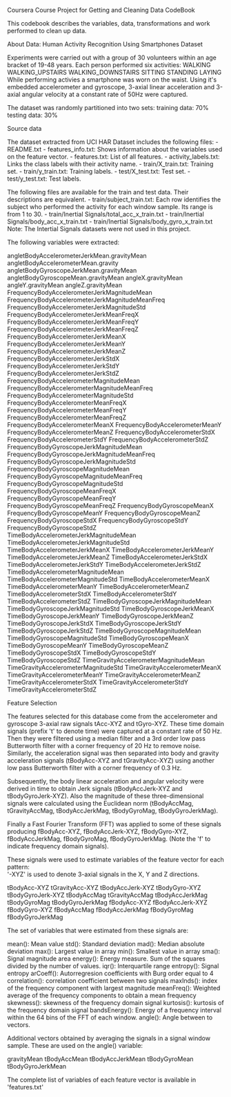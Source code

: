 Coursera Course Project for Getting and Cleaning Data CodeBook

This codebook describes the variables, data, transformations and work performed to clean up data.


About
Data: Human Activity Recognition Using Smartphones Dataset

Experiments were carried out with a group of 30 volunteers within an age bracket of 19-48 years. Each person performed six activities:
    WALKING
    WALKING_UPSTAIRS
    WALKING_DOWNSTAIRS
    SITTING
    STANDING
    LAYING
While performing activies a smartphone was worn on the waist. Using it's embedded accelerometer and gyroscope, 3-axial linear acceleration and 3-axial angular velocity at a constant rate of 50Hz were captured.

The dataset was randomly partitioned into two sets:
    training data:  70%
    testing data:   30%

Source data 

The dataset extracted from UCI HAR Dataset includes the following files:
    - README.txt
    - features_info.txt: Shows information about the variables used on the feature vector.
    - features.txt: List of all features.
    - activity_labels.txt: Links the class labels with their activity name.
    - train/X_train.txt: Training set.
    - train/y_train.txt: Training labels.
    - test/X_test.txt: Test set.
    - test/y_test.txt: Test labels.

The following files are available for the train and test data. Their descriptions are equivalent. 
    - train/subject_train.txt: Each row identifies the subject who performed the activity for each window sample. Its range is from 1 to 30. 
    - train/Inertial Signals/total_acc_x_train.txt
    - train/Inertial Signals/body_acc_x_train.txt
    - train/Inertial Signals/body_gyro_x_train.txt
    Note: The Intertial Signals datasets were not used in this project.


The following variables were extracted:

angletBodyAccelerometerJerkMean.gravityMean
angletBodyAccelerometerMean.gravity
angletBodyGyroscopeJerkMean.gravityMean
angletBodyGyroscopeMean.gravityMean
angleX.gravityMean
angleY.gravityMean
angleZ.gravityMean
FrequencyBodyAccelerometerJerkMagnitudeMean
FrequencyBodyAccelerometerJerkMagnitudeMeanFreq
FrequencyBodyAccelerometerJerkMagnitudeStd
FrequencyBodyAccelerometerJerkMeanFreqX
FrequencyBodyAccelerometerJerkMeanFreqY
FrequencyBodyAccelerometerJerkMeanFreqZ
FrequencyBodyAccelerometerJerkMeanX
FrequencyBodyAccelerometerJerkMeanY
FrequencyBodyAccelerometerJerkMeanZ
FrequencyBodyAccelerometerJerkStdX
FrequencyBodyAccelerometerJerkStdY
FrequencyBodyAccelerometerJerkStdZ
FrequencyBodyAccelerometerMagnitudeMean
FrequencyBodyAccelerometerMagnitudeMeanFreq
FrequencyBodyAccelerometerMagnitudeStd
FrequencyBodyAccelerometerMeanFreqX
FrequencyBodyAccelerometerMeanFreqY
FrequencyBodyAccelerometerMeanFreqZ
FrequencyBodyAccelerometerMeanX
FrequencyBodyAccelerometerMeanY
FrequencyBodyAccelerometerMeanZ
FrequencyBodyAccelerometerStdX
FrequencyBodyAccelerometerStdY
FrequencyBodyAccelerometerStdZ
FrequencyBodyGyroscopeJerkMagnitudeMean
FrequencyBodyGyroscopeJerkMagnitudeMeanFreq
FrequencyBodyGyroscopeJerkMagnitudeStd
FrequencyBodyGyroscopeMagnitudeMean
FrequencyBodyGyroscopeMagnitudeMeanFreq
FrequencyBodyGyroscopeMagnitudeStd
FrequencyBodyGyroscopeMeanFreqX
FrequencyBodyGyroscopeMeanFreqY
FrequencyBodyGyroscopeMeanFreqZ
FrequencyBodyGyroscopeMeanX
FrequencyBodyGyroscopeMeanY
FrequencyBodyGyroscopeMeanZ
FrequencyBodyGyroscopeStdX
FrequencyBodyGyroscopeStdY
FrequencyBodyGyroscopeStdZ
TimeBodyAccelerometerJerkMagnitudeMean
TimeBodyAccelerometerJerkMagnitudeStd
TimeBodyAccelerometerJerkMeanX
TimeBodyAccelerometerJerkMeanY
TimeBodyAccelerometerJerkMeanZ
TimeBodyAccelerometerJerkStdX
TimeBodyAccelerometerJerkStdY
TimeBodyAccelerometerJerkStdZ
TimeBodyAccelerometerMagnitudeMean
TimeBodyAccelerometerMagnitudeStd
TimeBodyAccelerometerMeanX
TimeBodyAccelerometerMeanY
TimeBodyAccelerometerMeanZ
TimeBodyAccelerometerStdX
TimeBodyAccelerometerStdY
TimeBodyAccelerometerStdZ
TimeBodyGyroscopeJerkMagnitudeMean
TimeBodyGyroscopeJerkMagnitudeStd
TimeBodyGyroscopeJerkMeanX
TimeBodyGyroscopeJerkMeanY
TimeBodyGyroscopeJerkMeanZ
TimeBodyGyroscopeJerkStdX
TimeBodyGyroscopeJerkStdY
TimeBodyGyroscopeJerkStdZ
TimeBodyGyroscopeMagnitudeMean
TimeBodyGyroscopeMagnitudeStd
TimeBodyGyroscopeMeanX
TimeBodyGyroscopeMeanY
TimeBodyGyroscopeMeanZ
TimeBodyGyroscopeStdX
TimeBodyGyroscopeStdY
TimeBodyGyroscopeStdZ
TimeGravityAccelerometerMagnitudeMean
TimeGravityAccelerometerMagnitudeStd
TimeGravityAccelerometerMeanX
TimeGravityAccelerometerMeanY
TimeGravityAccelerometerMeanZ
TimeGravityAccelerometerStdX
TimeGravityAccelerometerStdY
TimeGravityAccelerometerStdZ


Feature Selection

The features selected for this database come from the accelerometer and gyroscope 3-axial raw signals tAcc-XYZ and tGyro-XYZ. These time domain signals (prefix 't' to denote time) were captured at a constant rate of 50 Hz. Then they were filtered using a median filter and a 3rd order low pass Butterworth filter with a corner frequency of 20 Hz to remove noise. Similarly, the acceleration signal was then separated into body and gravity acceleration signals (tBodyAcc-XYZ and tGravityAcc-XYZ) using another low pass Butterworth filter with a corner frequency of 0.3 Hz. 

Subsequently, the body linear acceleration and angular velocity were derived in time to obtain Jerk signals (tBodyAccJerk-XYZ and tBodyGyroJerk-XYZ). Also the magnitude of these three-dimensional signals were calculated using the Euclidean norm (tBodyAccMag, tGravityAccMag, tBodyAccJerkMag, tBodyGyroMag, tBodyGyroJerkMag). 

Finally a Fast Fourier Transform (FFT) was applied to some of these signals producing fBodyAcc-XYZ, fBodyAccJerk-XYZ, fBodyGyro-XYZ, fBodyAccJerkMag, fBodyGyroMag, fBodyGyroJerkMag. (Note the 'f' to indicate frequency domain signals). 

These signals were used to estimate variables of the feature vector for each pattern:  
'-XYZ' is used to denote 3-axial signals in the X, Y and Z directions.

tBodyAcc-XYZ
tGravityAcc-XYZ
tBodyAccJerk-XYZ
tBodyGyro-XYZ
tBodyGyroJerk-XYZ
tBodyAccMag
tGravityAccMag
tBodyAccJerkMag
tBodyGyroMag
tBodyGyroJerkMag
fBodyAcc-XYZ
fBodyAccJerk-XYZ
fBodyGyro-XYZ
fBodyAccMag
fBodyAccJerkMag
fBodyGyroMag
fBodyGyroJerkMag

The set of variables that were estimated from these signals are: 

mean(): Mean value
std(): Standard deviation
mad(): Median absolute deviation 
max(): Largest value in array
min(): Smallest value in array
sma(): Signal magnitude area
energy(): Energy measure. Sum of the squares divided by the number of values. 
iqr(): Interquartile range 
entropy(): Signal entropy
arCoeff(): Autorregresion coefficients with Burg order equal to 4
correlation(): correlation coefficient between two signals
maxInds(): index of the frequency component with largest magnitude
meanFreq(): Weighted average of the frequency components to obtain a mean frequency
skewness(): skewness of the frequency domain signal 
kurtosis(): kurtosis of the frequency domain signal 
bandsEnergy(): Energy of a frequency interval within the 64 bins of the FFT of each window.
angle(): Angle between to vectors.

Additional vectors obtained by averaging the signals in a signal window sample. These are used on the angle() variable:

gravityMean
tBodyAccMean
tBodyAccJerkMean
tBodyGyroMean
tBodyGyroJerkMean

The complete list of variables of each feature vector is available in 'features.txt'
